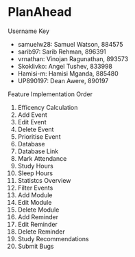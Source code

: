 # PlanAhead
Username Key
- samuelw28: Samuel Watson, 884575
- sarib97: Sarib Rehman, 896391
- vrnathan: Vinojan Ragunathan, 893573
- Skoklivko: Angel Tushev, 833998
- Hamisi-m: Hamisi Mganda, 885480
- UP890197: Dean Awere, 890197


Feature Implementation Order
1. Efficency Calculation
2. Add Event
3. Edit Event
4. Delete Event
5. Prioritise Event
6. Database
7. Database Link
8. Mark Attendance
9. Study Hours
10. Sleep Hours
11. Statistcs Overview
12. Filter Events
13. Add Module
14. Edit Module
15. Delete Module
16. Add Reminder
17. Edit Reminder
18. Delete Reminder
19. Study Recommendations
20. Submit Bugs
